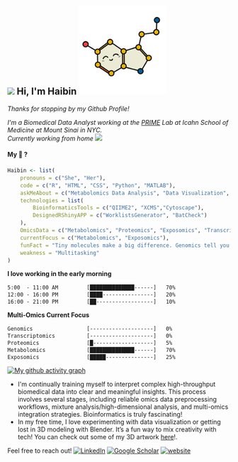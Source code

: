 
<h2> <img src="https://media0.giphy.com/media/RkN0K0MEfEcc34HeZ4/giphy.webp?cid=ecf05e47vzl05eurxzuqe3pcvrs0tbbofyxo7do6waq6m01w&ep=v1_stickers_search&rid=giphy.webp&ct=s" width="100"> Hi, I'm Haibin <img src="img/Serotonin.gif" width="200"></h2>

<p> <em>Thanks for stopping by my Github Profile!</em></p>
<p><em>I'm a Biomedical Data Analyst working at the <a href="https://www.petrickexposomelab.com/"> PRIME</a> Lab at Icahn School of Medicine at Mount Sinai in NYC.<br> Currently working from home <img src="https://media.giphy.com/media/zPR4BZ9gBXmnj9mDKt/giphy.gif?cid=ecf05e478r0d72qa6en3avnrlq5lkvvglqcspoe9lf1kn09m&ep=v1_stickers_search&rid=giphy.gif&ct=s" width="50"> </em></p>



#### My 🧰 ?
```R
Haibin <- list(
    pronouns = c("She", "Her"),
    code = c("R", "HTML", "CSS", "Python", "MATLAB"),
    askMeAbout = c("Metabolomics Data Analysis", "Data Visualization", "3D Modeling", "Shiny APP Design"),
    technologies = list(
        BioinformaticsTools = c("QIIME2", "XCMS","Cytoscape"),
        DesignedRShinyAPP = c("WorklistsGenerator", "BatCheck")
    ),
    OmicsData = c("Metabolomics", "Proteomics", "Exposomics", "Transcriptomics"),
    currentFocus = c("Metabolomics", "Exposomics"),
    funFact = "Tiny molecules make a big difference. Genomics tell you what you might have while metabolomics tell you what you do have!",
    weakness = "Multitasking"
)
```

**I love working in the early morning** 

```text
5:00  - 11:00 AM         [██████████████------]   70%
12:00 - 16:00 PM         [████----------------]   20%  
16:00 - 21:00 PM         [██------------------]   10% 
```
**Multi-Omics Current Focus** 
```text
Genomics                 [--------------------]   0%  
Transcriptomics          [--------------------]   0% 
Proteomics               [█-------------------]   5% 
Metabolomics             [██████████████------]   70%
Exposomics               [█████---------------]   25%  
```


[![My github activity graph](https://github-readme-activity-graph.vercel.app/graph?username=guanhaibin&theme=github-compact)](https://github.com/guanhaibin/github-readme-activity-graph)

- I'm continually training myself to interpret complex high-throughput biomedical data into clear and meaningful insights. This process involves several stages, including reliable omics data preprocessing workflows, mixture analysis/high-dimensional analysis, and multi-omics integration strategies. Bioinformatics is truly fascinating!
- In my free time, I love experimenting with data visualization or getting lost in 3D modeling with Blender. It’s a fun way to mix creativity with tech! You can check out some of my 3D artwork [here](https://guanhaibin.github.io/hobbies/)!.



Feel free to reach out!
[![LinkedIn](https://img.shields.io/badge/LinkedIn-Haibin-blue?style=flat-square&logo=linkedin&logoColor=white)](https://www.linkedin.com/in/haibin-guan/)
[![Google Scholar](https://img.shields.io/badge/Google%20Scholar-Haibin-red?style=flat-square&logo=google-scholar&logoColor=white)](https://scholar.google.com/citations?user=5TakQ14AAAAJ&hl=en&oi=ao)
[![website](https://img.shields.io/badge/My%20Website-Haibin-lightblue?&style=square&logo=Google-Chrome&logoColor=white&link=https://guanhaibin.github.io/home/)](https://guanhaibin.github.io/home/)


